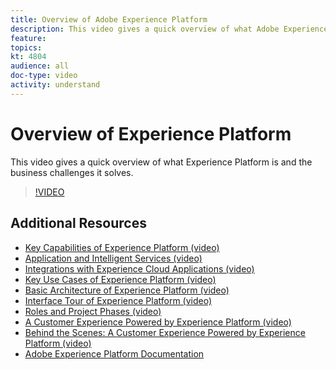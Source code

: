 ```yaml
---
title: Overview of Adobe Experience Platform
description: This video gives a quick overview of what Adobe Experience Platform is and the business challenges it solves.
feature:
topics:
kt: 4804
audience: all
doc-type: video
activity: understand
---
```


# Overview of Experience Platform

This video gives a quick overview of what Experience Platform is and the business challenges it solves.

>[!VIDEO](https://video.tv.adobe.com/v/32797?quality=12&learn=on)

## Additional Resources

* [Key Capabilities of Experience Platform (video)](key-capabilities.md)
* [Application and Intelligent Services (video)](application-and-intelligent-services.md)
* [Integrations with Experience Cloud Applications (video)](integrations-with-experience-cloud-applications.md)
* [Key Use Cases of Experience Platform (video)](key-use-cases.md)
* [Basic Architecture of Experience Platform (video)](basic-architecture.md)
* [Interface Tour of Experience Platform (video)](interface-tour.md)
* [Roles and Project Phases (video)](roles-and-project-phases.md)
* [A Customer Experience Powered by Experience Platform (video)](a-customer-experience-powered-by-experience-platform.md)
* [Behind the Scenes: A Customer Experience Powered by Experience Platform (video)](behind-the-scenes-a-customer-experience-powered-by-experience-platform.md)
* [Adobe Experience Platform Documentation](https://docs.adobe.com/content/help/en/experience-platform/landing/home.html)